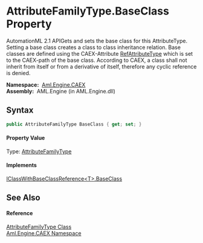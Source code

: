 AttributeFamilyType.BaseClass Property
======================================
AutomationML 2.1 APIGets and sets the base class for this AttributeType. Setting a base class creates a class to class inheritance relation. Base classes are defined using the CAEX-Attribute [RefAttributeType][1] which is set to the CAEX-path of the base class. According to CAEX, a class shall not inherit from itself or from a derivative of itself, therefore any cyclic reference is denied.

  **Namespace:**  [Aml.Engine.CAEX][2]  
  **Assembly:**  AML.Engine (in AML.Engine.dll)

Syntax
------

```csharp
public AttributeFamilyType BaseClass { get; set; }
```

#### Property Value
Type: [AttributeFamilyType][3]
#### Implements
[IClassWithBaseClassReference&lt;T>.BaseClass][4]  


See Also
--------

#### Reference
[AttributeFamilyType Class][3]  
[Aml.Engine.CAEX Namespace][2]  

[1]: ../AttributeTypeType/RefAttributeType.md
[2]: ../README.md
[3]: README.md
[4]: ../IClassWithBaseClassReference_1/BaseClass.md
[5]: https://www.automationml.org
[6]: ../../icons/logoShade.png